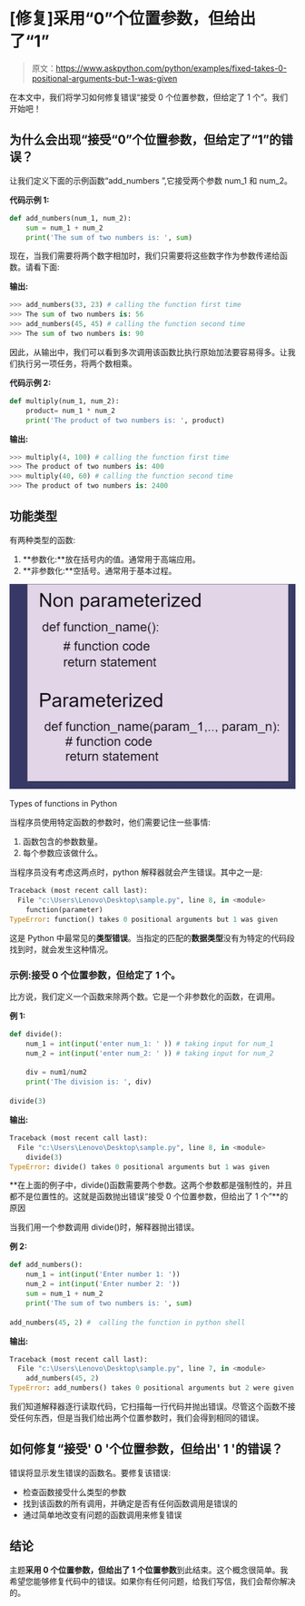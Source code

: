 # [修复]采用“0”个位置参数，但给出了“1”

> 原文：<https://www.askpython.com/python/examples/fixed-takes-0-positional-arguments-but-1-was-given>

在本文中，我们将学习如何修复错误“接受 0 个位置参数，但给定了 1 个”。我们开始吧！

## 为什么会出现“接受“0”个位置参数，但给定了“1”的错误？

让我们定义下面的示例函数“add_numbers ”,它接受两个参数 num_1 和 num_2。

**代码示例 1:**

```py
def add_numbers(num_1, num_2):
    sum = num_1 + num_2
    print('The sum of two numbers is: ', sum)

```

现在，当我们需要将两个数字相加时，我们只需要将这些数字作为参数传递给函数。请看下面:

**输出:**

```py
>>> add_numbers(33, 23) # calling the function first time
>>> The sum of two numbers is: 56
>>> add_numbers(45, 45) # calling the function second time
>>> The sum of two numbers is: 90

```

因此，从输出中，我们可以看到多次调用该函数比执行原始加法要容易得多。让我们执行另一项任务，将两个数相乘。

**代码示例 2:**

```py
def multiply(num_1, num_2):
    product= num_1 * num_2
    print('The product of two numbers is: ', product)

```

**输出:**

```py
>>> multiply(4, 100) # calling the function first time
>>> The product of two numbers is: 400
>>> multiply(40, 60) # calling the function second time
>>> The product of two numbers is: 2400

```

## 功能类型

有两种类型的函数:

1.  **参数化:**放在括号内的值。通常用于高端应用。
2.  **非参数化:**空括号。通常用于基本过程。

![Types Of Functions In Python 2](img/2ec38b30bed2af1adaf9a63d9f7cb39d.png)

Types of functions in Python

当程序员使用特定函数的参数时，他们需要记住一些事情:

1.  函数包含的参数数量。
2.  每个参数应该做什么。

当程序员没有考虑这两点时，python 解释器就会产生错误。其中之一是:

```py
Traceback (most recent call last):
  File "c:\Users\Lenovo\Desktop\sample.py", line 8, in <module> 
    function(parameter)
TypeError: function() takes 0 positional arguments but 1 was given

```

这是 Python 中最常见的**类型错误**。当指定的匹配的**数据类型**没有为特定的代码段找到时，就会发生这种情况。

### 示例:接受 0 个位置参数，但给定了 1 个。

比方说，我们定义一个函数来除两个数。它是一个非参数化的函数，在调用。

**例 1:**

```py
def divide():
    num_1 = int(input('enter num_1: ' )) # taking input for num_1
    num_2 = int(input('enter num_2: ' )) # taking input for num_2

    div = num1/num2
    print('The division is: ', div)

divide(3)

```

**输出:**

```py
Traceback (most recent call last):
  File "c:\Users\Lenovo\Desktop\sample.py", line 8, in <module>
    divide(3)
TypeError: divide() takes 0 positional arguments but 1 was given

```

**在上面的例子中，divide()函数需要两个参数。这两个参数都是强制性的，并且都不是位置性的。这就是函数抛出错误“接受 0 个位置参数，但给出了 1 个”**的原因

当我们用一个参数调用 divide()时，解释器抛出错误。

**例 2:**

```py
def add_numbers():
    num_1 = int(input('Enter number 1: '))
    num_2 = int(input('Enter number 2: '))  
    sum = num_1 + num_2
    print('The sum of two numbers is: ', sum)

add_numbers(45, 2) #  calling the function in python shell

```

**输出:**

```py
Traceback (most recent call last):
  File "c:\Users\Lenovo\Desktop\sample.py", line 7, in <module>       
    add_numbers(45, 2)
TypeError: add_numbers() takes 0 positional arguments but 2 were given

```

我们知道解释器逐行读取代码，它扫描每一行代码并抛出错误。尽管这个函数不接受任何东西，但是当我们给出两个位置参数时，我们会得到相同的错误。

## 如何修复“接受' 0 '个位置参数，但给出' 1 '的错误？

错误将显示发生错误的函数名。要修复该错误:

*   检查函数接受什么类型的参数
*   找到该函数的所有调用，并确定是否有任何函数调用是错误的
*   通过简单地改变有问题的函数调用来修复错误

## 结论

主题**采用 0 个位置参数，但给出了 1 个位置参数**到此结束。这个概念很简单。我希望您能够修复代码中的错误。如果你有任何问题，给我们写信，我们会帮你解决的。
